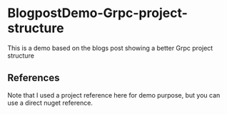 # BlogpostDemo-Grpc-project-structure
This is a demo based on the blogs post showing a better Grpc project structure

## References
Note that I used a project reference here for demo purpose, but you can use a direct nuget reference.